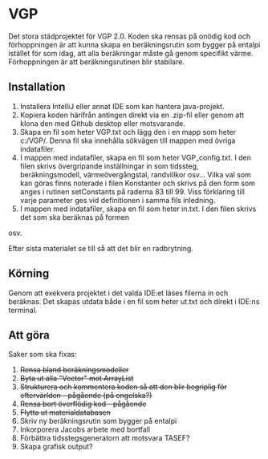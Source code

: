 # VGP

Det stora städprojektet för VGP 2.0. Koden ska rensas på onödig kod och förhoppningen är att kunna skapa en beräkningsrutin som bygger på entalpi istället för som  idag,  att alla beräkningar måste gå genom  specifikt värme. Förhoppningen är att beräkningsrutinen blir stabilare. 

## Installation

1. Installera IntelliJ eller annat IDE som kan hantera java-projekt.
2. Kopiera koden härifrån antingen direkt via en .zip-fil eller genom att klona den med Github desktop eller motsvarande.
3. Skapa en fil som heter VGP.txt och lägg den i en mapp som heter c:/VGP/. Denna fil ska innehålla sökvägen till mappen med övriga  indatafiler.
4. I  mappen  med indatafiler, skapa en fil som heter VGP_config.txt. I den filen skrivs övergripande inställningar in som tidssteg, beräkningsmodell, värmeövergångstal, randvillkor osv... Vilka val som kan göras finns noterade i  filen Konstanter och  skrivs på den form som anges i  rutinen setConstants på raderna  83 till 99. Viss förklaring till varje parameter ges vid definitionen i samma fils inledning.
5. I mappen  med indatafiler,  skapa en fil som heter in.txt. I den filen skrivs det som ska beräknas på formen

<tid i sekunder>
<tjocklek i  mm> <material1>
<tjocklek i  mm> <material2>
osv.

Efter sista materialet se till så att det blir en radbrytning.
    
## Körning
  
Genom att exekvera  projektet i  det  valda IDE:et läses filerna in och beräknas. Det skapas utdata både i en fil som heter ut.txt och direkt  i IDE:ns terminal. 

## Att göra
    
Saker som ska fixas:

1. ~~Rensa bland beräkningsmodeller~~
2. ~~Byta ut alla "Vector" mot ArrayList~~
3. ~~Strukturera och kommentera koden så att den blir begriplig för eftervärlden - pågående (på engelska?)~~
4. ~~Rensa bort överflödig kod - pågående~~
5. ~~Flytta ut materialdatabasen~~
6. Skriv ny beräkningsrutin  som bygger på entalpi
7. Inkorporera Jacobs arbete med bortfall
8. Förbättra tidsstegsgeneratorn att motsvara TASEF?
9. Skapa grafisk output?
